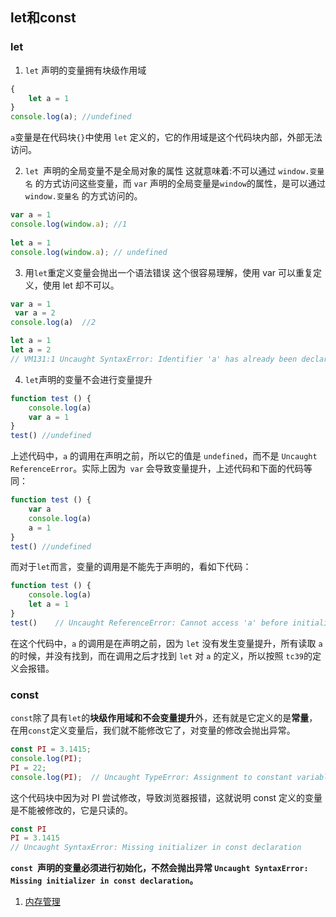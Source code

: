 ## let和const

### let
1. `let` 声明的变量拥有块级作用域

```js
{
    let a = 1
}
console.log(a); //undefined
```
        
`a`变量是在代码块`{}`中使用 `let` 定义的，它的作用域是这个代码块内部，外部无法访问。

2. `let `声明的全局变量不是全局对象的属性
这就意味着:不可以通过 `window.变量名` 的方式访问这些变量，而 `var` 声明的全局变量是`window`的属性，是可以通过 `window.变量名` 的方式访问的。

```js
var a = 1
console.log(window.a); //1
        
let a = 1
console.log(window.a); // undefined
```
        
3. 用`let`重定义变量会抛出一个语法错误
这个很容易理解，使用 var 可以重复定义，使用 let 却不可以。

```js
var a = 1
 var a = 2
console.log(a)  //2

let a = 1
let a = 2
// VM131:1 Uncaught SyntaxError: Identifier 'a' has already been declared
```
 
4. `let`声明的变量不会进行变量提升

```js
function test () {
    console.log(a)
    var a = 1
}
test() //undefined
```
        
上述代码中，`a` 的调用在声明之前，所以它的值是 `undefined`，而不是 `Uncaught ReferenceError`。实际上因为` var` 会导致变量提升，上述代码和下面的代码等同：

```js
function test () {
    var a
    console.log(a)
    a = 1
}
test() //undefined
```
        
而对于`let`而言，变量的调用是不能先于声明的，看如下代码：

```js
function test () {
    console.log(a)
    let a = 1
}
test()    // Uncaught ReferenceError: Cannot access 'a' before initialization
```
        
在这个代码中，`a` 的调用是在声明之前，因为 `let` 没有发生变量提升，所有读取 `a` 的时候，并没有找到，而在调用之后才找到 `let` 对 `a` 的定义，所以按照 `tc39`的定义会报错。

### const

`const`除了具有`let`的**块级作用域和不会变量提升**外，还有就是它定义的是**常量**，在用`const`定义变量后，我们就不能修改它了，对变量的修改会抛出异常。

```js
const PI = 3.1415;
console.log(PI);
PI = 22;
console.log(PI);  // Uncaught TypeError: Assignment to constant variable.
```
        
这个代码块中因为对 PI 尝试修改，导致浏览器报错，这就说明 const 定义的变量是不能被修改的，它是只读的。

```js
const PI
PI = 3.1415
// Uncaught SyntaxError: Missing initializer in const declaration
```
        
**`const `声明的变量必须进行初始化，不然会抛出异常 `Uncaught SyntaxError: Missing initializer in const declaration`。**

<ol>
    <li><a href="https://developer.mozilla.org/zh-CN/docs/Web/JavaScript/Memory_Management">内存管理</a></li>
</ol>